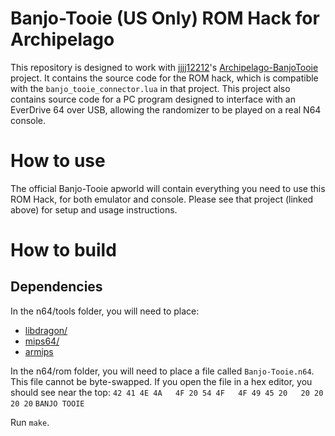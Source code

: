 # Banjo-Tooie (US Only) ROM Hack for Archipelago
This repository is designed to work with [jjjj12212](https://github.com/jjjj12212)'s [Archipelago-BanjoTooie](https://github.com/jjjj12212/Archipelago-BanjoTooie/) project. It contains the source code for the ROM hack, which is compatible with the `banjo_tooie_connector.lua` in that project. This project also contains source code for a PC program designed to interface with an EverDrive 64 over USB, allowing the randomizer to be played on a real N64 console.

# How to use
The official Banjo-Tooie apworld will contain everything you need to use this ROM Hack, for both emulator and console. Please see that project (linked above) for setup and usage instructions.

# How to build
## Dependencies
In the n64/tools folder, you will need to place:
* [libdragon/](https://github.com/DragonMinded/libdragon)
* [mips64/](https://github.com/DragonMinded/libdragon/releases/tag/toolchain-continuous-prerelease)
* [armips](https://github.com/Kingcom/armips/releases)

In the n64/rom folder, you will need to place a file called `Banjo-Tooie.n64`. This file cannot be byte-swapped. If you open the file in a hex editor, you should see near the top: `42 41 4E 4A   4F 20 54 4F   4F 49 45 20   20 20 20 20` `BANJO TOOIE`

Run `make`.
